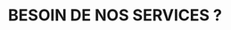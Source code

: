 ---
title : "BESOIN DE NOS SERVICES ?"
bg_image : "images/backgrounds/need-service.jpg"

button:
  enable : false
  label : "Contactez nous !"
  link : "#contact"
  
form:
  title : "INSCRIPTION À UNE SÉANCE D'INFORMATION"
  enable : false
  link : "https://forms.office.com/Pages/ResponsePage.aspx?id=70_DEhdlx0Sc_3g9dELrwdpsvZPt-sZPvlCgGTKfAERURDQ5TzdINjRLVlNQNUVROFJPUVhNUU9JRS4u"
  style : "border: none; max-width:100%; max-height:100vh"
  width : "700px"
  height : "800px"


# custom style
custom_class: "" 
custom_attributes: "" 
custom_css: ""
---